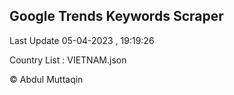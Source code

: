 

## Google Trends Keywords Scraper 
 
Last Update 05-04-2023 , 19:19:26

Country List :
VIETNAM.json



© Abdul Muttaqin 
